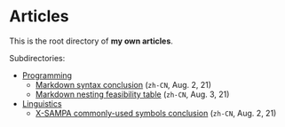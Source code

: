 # Articles

This is the root directory of **my own articles**.

Subdirectories:

- [Programming](/articles/prog/)
	- [Markdown syntax conclusion](/articles/prog/markdown) (`zh-CN`, Aug. 2, 21)
	- [Markdown nesting feasibility table](/articles/prog/markdown-nesting-table) (`zh-CN`, Aug. 3, 21)
- [Linguistics](/articles/ling/)
	- [X-SAMPA commonly-used symbols conclusion](/articles/ling/xsampa) (`zh-CN`, Aug. 2, 21)
